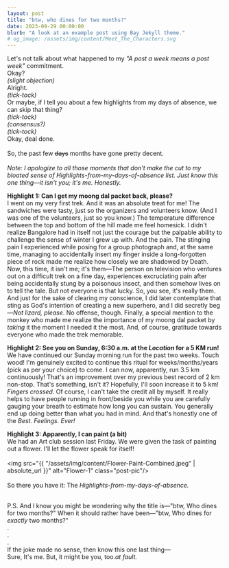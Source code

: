 ```yaml
---
layout: post
title: "btw, who dines for two months?"
date: 2023-09-29 00:00:00
blurb: "A look at an example post using Bay Jekyll theme."
# og_image: /assets/img/content/Meet_The_Characters.svg
---
```


Let's not talk about what happened to my <i>"A post a week means a post week"</i> commitment.
<br>
Okay?
<br>
<i>(slight objection)</i>
<br>
Alright.
<br>
<i>(tick-tock)</i>
<br>
Or maybe, if I tell you about a few highlights from my days of absence, we can skip that thing?
<br>
<i>(tick-tock)</i>
<br>
<i>(consensus?)</i>
<br>
<i>(tick-tock)</i>
<br>
Okay, deal done.
<br>
<br>
So, the past few <s>days</s> months have gone pretty decent.
<br>
<br>
<i>Note: I apologize to all those moments that don't make the cut to my bloated sense of Highlights-from-my-days-of-absence list.
Just know this one thing—it isn't you; it's me. Honestly.
</i>

<b>Highlight 1: Can I get my moong dal packet back, please?</b>
<br>
I went on my very first trek. And it was an absolute treat for me!
The sandwiches were tasty, just so the organizers and volunteers know. (And I was one of the volunteers, just so you know.) The temperature difference between the top and bottom of the hill made me feel homesick. I didn't realize Bangalore had in itself not just the courage but the palpable ability to challenge the sense of winter I grew up with. And the pain. The stinging pain I experienced while posing for a group photograph and, at the same time, managing to accidentally insert my finger inside a long-forgotten piece of rock made me realize how closely we are shadowed by Death. Now, this time, it isn't me; it's them—The person on television who ventures out on a difficult trek on a fine day, experiences excruciating pain after being accidentally stung by a poisonous insect, and then somehow lives on to tell the tale. But not everyone is that lucky. So, you see, it's really them. And just for the sake of clearing my conscience, I did later contemplate that sting as God's intention of creating a new superhero, and I did secretly beg—<i>Not lizard, please</i>. No offense, though. Finally, a special mention to the monkey who made me realize the importance of my moong dal packet by <i>taking</i> it the moment I needed it the most. And, of course, gratitude towards everyone who made the trek memorable.

<b>Highlight 2: See you on Sunday, 6:30 a.m. at the <i>Location</i> for a 5 KM run!</b>
<br>
We have continued our Sunday morning run for the past two weeks. Touch wood! I'm genuinely excited to continue this ritual for weeks/months/years (pick as per your choice) to come. I can now, apparently, run 3.5 km continuously! That's an improvement over my previous best record of 2 km non-stop. That's something, isn't it? Hopefully, I'll soon increase it to 5 km! <i>Fingers crossed.</i>
Of course, I can't take the credit all by myself. It really helps to have people running in front/beside you while you are carefully gauging your breath to estimate how long you can sustain. You generally end up doing better than what you had in mind. And that's honestly one of the <i>Best. Feelings. Ever!</i>

<b>Highlight 3: Apparently, I can paint (a bit)</b>
<br>
We had an Art club session last Friday. We were given the task of painting out a flower. I'll let the flower speak for itself!
<br>
<br>
<img src="{{ "/assets/img/content/Flower-Paint-Combined.jpeg" | absolute_url }}" alt="Flower-1" class="post-pic"/>
<br>
<br>
So there you have it: The <i>Highlights-from-my-days-of-absence.</i>

<br>
P.S. And I know you might be wondering why the title is—"btw, Who dines for two months?"
When it should rather have been—"btw, Who dines for <i>exactly</i> two months?"
<br> 
.<br>
.<br>
.<br>
If the joke made no sense, then know this one last thing—<br>Sure, It's me. But, it might be you, too.<i>at fault.</i>
